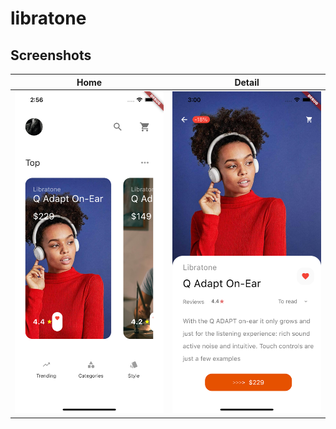 # libratone



## Screenshots

Home  | Detail
----- | ----------
![Home](/screenshots/home.png) | ![Detail](/screenshots/detail.png)
